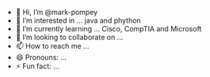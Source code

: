 - 👋 Hi, I’m @mark-pompey
- 👀 I’m interested in ... java and phython
- 🌱 I’m currently learning ... Cisco, CompTIA and Microsoft 
- 💞️ I’m looking to collaborate on ...
- 📫 How to reach me ...
- 😄 Pronouns: ...
- ⚡ Fun fact: ...

<!---
mark-pompey/mark-pompey is a ✨ special ✨ repository because its `README.md` (this file) appears on your GitHub profile.
You can click the Preview link to take a look at your changes.
--->
